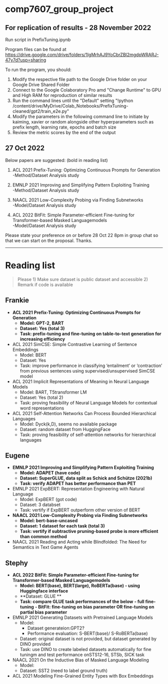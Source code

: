 # comp7607_group_project

## For replication of results - 28 November 2022
Run script in PrefixTuning.ipynb

Program files can be found at https://drive.google.com/drive/folders/1IgMrhAJ9YoCbrZBl2mgdpWRARJ-47y7d?usp=sharing

To run the program, you should:

1) Modify the respective file path to the Google Drive folder on your Google Drive Shared Folder
2) Connect to the Google Colaboratory Pro amd "Change Runtime" to GPU and High RAM for reproduction of similar results
3) Run the command lines until the "Default" setting "!python /content/drive/MyDrive/Colab_Notebooks/PrefixTuning-cleaned/gpt2/train_e2e.py"
4) Modify the parameters in the following command line to initiate by kaiming, xavier or random alongside other hyperparameters such as prefix length, learning rate, epochs and batch size
5) Review the metric scores by the end of the output

## 27 Oct 2022 
Below papers are suggested: (bold in reading list)

1) ACL 2021 Prefix-Tuning: Optimizing Continuous Prompts for Generation <br>
-Method/Dataset Analysis study

2) EMNLP 2021 Improving and Simplifying Pattern Exploiting Training <br>
-Method/Dataset Analysis study

3) NAACL 2021 Low-Complexity Probing via Finding Subnetworks <br>
-Model/Dataset Analysis study

4) ACL 2022 BitFit: Simple Parameter-efficient Fine-tuning for Transformer-based Masked Languagemodels <br>
-Model/Dataset Analysis study

Please state your preference on or before 28 Oct 22 8pm in group chat so that we can start on the proposal. Thanks.



-------------------------------------------------------------------------------------
# Reading list 
> Please 1) Make sure dataset is public dataset and accessible 2) Remark if code is available
## Frankie
- **ACL 2021 Prefix-Tuning: Optimizing Continuous Prompts for Generation**
    - **Model: GPT-2, BART**
    - **Dataset: Yes (total 3)**
    - **Task: prefix-tuning and fine-tuning on table-to-text generation for increasing efficiency**
- ACL 2021 SimCSE: Simple Contrastive Learning of Sentence Embeddings
    - Model: BERT
    - Dataset: Yes
    - Task: improve performance in classifying ‘entailment’ or ‘contraction’ from previous sentences using supervised/unsupervised SimCSE model
- ACL 2021 Implicit Representations of Meaning in Neural Language Models
    - Model: BART, T5transformer LM
    - Dataset: Yes (total 2)
    - Task: proving feasibility of Neural Language Models for contextual word representations
- ACL 2021 Self-Attention Networks Can Process Bounded Hierarchical Languages
    - Model: Dyck(k,D), seems no available package
    - Dataset: random dataset from HuggingFace
    - Task: proving feasibility of self-attention networks for hierarchical languages
## Eugene
- **EMNLP 2021 Improving and Simplifying Pattern Exploiting Training**
    - **Model: ADAPET (have code)**
    - **Dataset: SuperGLUE, data split as Schick and Schütze (2021b)**
    - **Task: verify ADAPET has better performance than PET**
- EMNLP 2021 ExpBERT: Representation Engineering with Natural Language
    - Model: ExpBERT (got code)
    - Dataset: 3 databset
    - Task: vertify if ExpBERT outperform other version of BERT
- **NAACL 2021 Low-Complexity Probing via Finding Subnetworks**
    - **Model: bert-base-uncased**
    - **Dataset: 1 dataset for each task (total 3)**
    - **Task: vertify if subtractive pruning-based probe is more efficient than common method**
- NAACL 2021 Reading and Acting while Blindfolded: The Need for Semantics in Text Game Agents
## Stephy
- **ACL 2022 BitFit: Simple Parameter-efficient Fine-tuning for Transformer-based Masked Languagemodels**
    - **Model: BERT(base), BERT(large), RoBERTa(base) - using Huggingface interface**
    - **Dataset: GLUE **
    - **Task: compare GLUE task performances of the below**
        **- full fine-tuning**
        **- BitFit: fine-tuning on bias parameter OR fine-tuning on partial bias parameter**
- EMNLP 2021 Generating Datasets with Pretrained Language Models
    - Model: 
        - Dataset generateion:GPT2? 
        - Performance evaluation: S-BERT(base)/ S-RoBERTa(base)
    - Dataset: original dataset is not provided, but dataset generated by DINO provided
    - Task: use DINO to create labeled datasets automatically for fine tuningm and test performance onSTS12-16, STSb, SICK task
- NAACL 2021 On the Inductive Bias of Masked Language Modeling
    - Model: 
    - Dataset: SST2 (need to label ground truth)
- ACL 2021 Modeling Fine-Grained Entity Types with Box Embeddings
